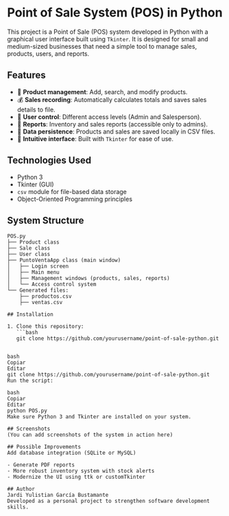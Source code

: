 # Point of Sale System (POS) in Python

This project is a Point of Sale (POS) system developed in Python with a graphical user interface built using `Tkinter`. It is designed for small and medium-sized businesses that need a simple tool to manage sales, products, users, and reports.

## Features

- 🎯 **Product management**: Add, search, and modify products.
- 💰 **Sales recording**: Automatically calculates totals and saves sales details to file.
- 👥 **User control**: Different access levels (Admin and Salesperson).
- 📄 **Reports**: Inventory and sales reports (accessible only to admins).
- 💾 **Data persistence**: Products and sales are saved locally in CSV files.
- 🧩 **Intuitive interface**: Built with `Tkinter` for ease of use.

## Technologies Used

- Python 3
- Tkinter (GUI)
- `csv` module for file-based data storage
- Object-Oriented Programming principles

## System Structure

```text
POS.py
├── Product class
├── Sale class
├── User class
├── PuntoVentaApp class (main window)
│   ├── Login screen
│   ├── Main menu
│   ├── Management windows (products, sales, reports)
│   └── Access control system
└── Generated files:
    ├── productos.csv
    ├── ventas.csv

## Installation

1. Clone this repository:
   ```bash
   git clone https://github.com/yourusername/point-of-sale-python.git


bash
Copiar
Editar
git clone https://github.com/yourusername/point-of-sale-python.git
Run the script:

bash
Copiar
Editar
python POS.py
Make sure Python 3 and Tkinter are installed on your system.

## Screenshots
(You can add screenshots of the system in action here)

## Possible Improvements
Add database integration (SQLite or MySQL)

- Generate PDF reports
- More robust inventory system with stock alerts
- Modernize the UI using ttk or customTkinter

## Author
Jardi Yulistian García Bustamante
Developed as a personal project to strengthen software development skills.
